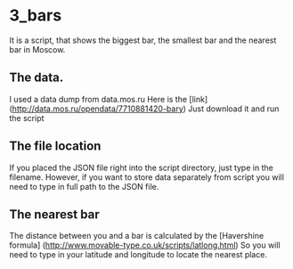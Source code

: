 # 3_bars

It is a script, that shows the biggest bar, the smallest bar and the nearest bar in Moscow.


## The data.

I used a data dump from data.mos.ru
Here is the [link] (http://data.mos.ru/opendata/7710881420-bary)
Just download it and run the script


## The file location
If you placed the JSON file right into the script directory, just type in the filename.
However, if you want to store data separately from script you will need to type in full path to the JSON file.


## The nearest bar

The distance between you and a bar is calculated by the [Havershine formula] (http://www.movable-type.co.uk/scripts/latlong.html)
So you will need to type in your latitude and longitude to locate the nearest place.
